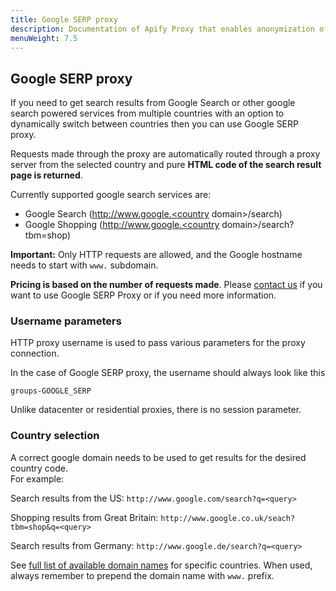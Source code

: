 ```yaml
---
title: Google SERP proxy
description: Documentation of Apify Proxy that enables anonymization of access to websites and IP rotation.
menuWeight: 7.5
---
```


## [](#google-serp)Google SERP proxy

If you need to get search results from Google Search or other google search powered services from multiple countries with an option to dynamically switch between countries then you can use Google SERP proxy.

Requests made through the proxy are automatically routed through a proxy server from the selected country and pure **HTML code of the search result page is returned**.

Currently supported google search services are:

*   Google Search (http://www.google.<country domain>/search)
*   Google Shopping (http://www.google.<country domain>/search?tbm=shop)

**Important:** Only HTTP requests are allowed, and the Google hostname needs to start with `www.` subdomain.

**Pricing is based on the number of requests made**. Please [contact us](https://apify.com/contact) if you want to use Google SERP Proxy or if you need more information.

### [](#google-serp--username-params)Username parameters

HTTP proxy username is used to pass various parameters for the proxy connection.

In the case of Google SERP proxy, the username should always look like this

    groups-GOOGLE_SERP

Unlike datacenter or residential proxies, there is no session parameter.

### [](#google-serp--country)Country selection

A correct google domain needs to be used to get results for the desired country code.  
For example:

Search results from the US: `http://www.google.com/search?q=<query>`

Shopping results from Great Britain: `http://www.google.co.uk/seach?tbm=shop&q=<query>`

Search results from Germany: `http://www.google.de/search?q=<query>`

See [full list of available domain names](https://ipfs.io/ipfs/QmXoypizjW3WknFiJnKLwHCnL72vedxjQkDDP1mXWo6uco/wiki/List_of_Google_domains.html) for specific countries. When used, always remember to prepend the domain name with `www.` prefix.

